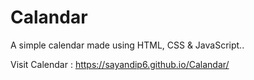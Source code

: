 # Calandar

A simple calendar made using HTML, CSS & JavaScript.. <br>

Visit Calendar : https://sayandip6.github.io/Calandar/
